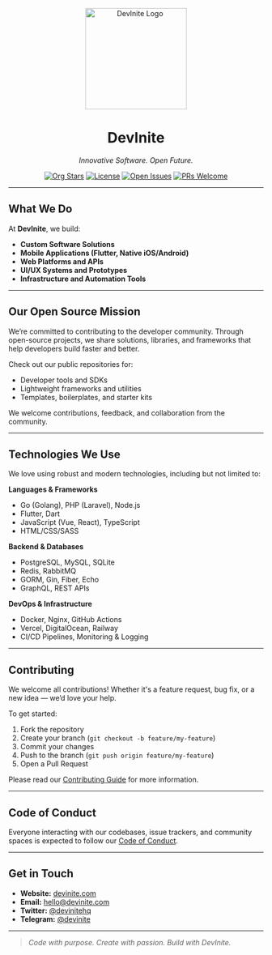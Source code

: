 <p align="center">
  <img src="https://github.com/DevInite/.github/raw/main/logo.png" alt="DevInite Logo" width="200" />
</p>

<h1 align="center">DevInite</h1>

<p align="center"><i>Innovative Software. Open Future.</i></p>

<p align="center">
  <a href="https://github.com/DevInite"><img alt="Org Stars" src="https://img.shields.io/github/stars/DevInite?style=social"></a>
  <a href="https://github.com/DevInite"><img alt="License" src="https://img.shields.io/github/license/DevInite/.github?color=blue"></a>
  <a href="https://github.com/DevInite"><img alt="Open Issues" src="https://img.shields.io/github/issues/DevInite/.github"></a>
  <a href="https://github.com/DevInite"><img alt="PRs Welcome" src="https://img.shields.io/badge/PRs-welcome-brightgreen.svg"></a>
</p>

---

## What We Do

At **DevInite**, we build:

- **Custom Software Solutions**
- **Mobile Applications (Flutter, Native iOS/Android)**
- **Web Platforms and APIs**
- **UI/UX Systems and Prototypes**
- **Infrastructure and Automation Tools**

---

## Our Open Source Mission

We’re committed to contributing to the developer community. Through open-source projects, we share solutions, libraries, and frameworks that help developers build faster and better.

Check out our public repositories for:

- Developer tools and SDKs  
- Lightweight frameworks and utilities  
- Templates, boilerplates, and starter kits  

We welcome contributions, feedback, and collaboration from the community.

---

## Technologies We Use

We love using robust and modern technologies, including but not limited to:

**Languages & Frameworks**  

- Go (Golang), PHP (Laravel), Node.js  
- Flutter, Dart  
- JavaScript (Vue, React), TypeScript  
- HTML/CSS/SASS  

**Backend & Databases**  

- PostgreSQL, MySQL, SQLite  
- Redis, RabbitMQ  
- GORM, Gin, Fiber, Echo  
- GraphQL, REST APIs  

**DevOps & Infrastructure**  

- Docker, Nginx, GitHub Actions  
- Vercel, DigitalOcean, Railway  
- CI/CD Pipelines, Monitoring & Logging  

---

## Contributing

We welcome all contributions! Whether it's a feature request, bug fix, or a new idea — we’d love your help.

To get started:

1. Fork the repository
2. Create your branch (`git checkout -b feature/my-feature`)
3. Commit your changes
4. Push to the branch (`git push origin feature/my-feature`)
5. Open a Pull Request

Please read our [Contributing Guide](https://github.com/DevInite/.github/blob/main/CONTRIBUTING.md) for more information.

---

## Code of Conduct

Everyone interacting with our codebases, issue trackers, and community spaces is expected to follow our [Code of Conduct](https://github.com/DevInite/.github/blob/main/CODE_OF_CONDUCT.md).

---

## Get in Touch

- **Website:** [devinite.com](https://devinite.co)
- **Email:** [hello@devinite.com](mailto:hello@devinite.co)
- **Twitter:** [@devinitehq](https://twitter.com/devinitehq)
- **Telegram:** [@devinite](https://t.me/devinite)

---

> *Code with purpose. Create with passion. Build with DevInite.*
